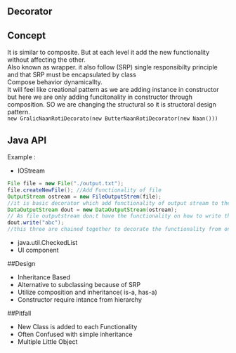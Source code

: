## Decorator

## Concept

It is similar to composite. But at each level it add the new functionality without affecting the other.<br>
Also known as wrapper. it also follow (SRP) single responsibilty principle and that SRP must be encapsulated by class <br>
Compose behavior dynamicallty.<br>
It will feel like creational pattern as we are adding instance in constructor but here we are only adding funcitonality in constructor through composition. SO we are changing the structural so it is structoral design pattern.<br>
```new GralicNaanRotiDecorato(new ButterNaanRotiDecorator(new Naan()))```

## Java API
Example : 
- IOStream
```java
File file = new File("./output.txt");
file.createNewFile(); //Add Functionality of file
OutputStream ostream = new FileOutputStrem(file); 
//it is basic decorator which add functionality of output stream to the file
DataOutputStream dout = new DataOutputStream(ostream); 
// As file outputstream don;t have the functionality on how to write the data we use data output stream .Add functionality of Data output stream
dout.write("abc");
//this three are chained together to decorate the functionality from one stream to next and appending the functionality on.
```

- java.util.CheckedList
- UI component


##Design
- Inheritance Based
- Alternative to subclassing because of SRP
- Utilize composition and inheritance( is-a, has-a)
- Constructor require intance from hierarchy

##Pitfall
- New Class is added to each Functionality
- Often Confused with simple inheritance
- Multiple Little Object